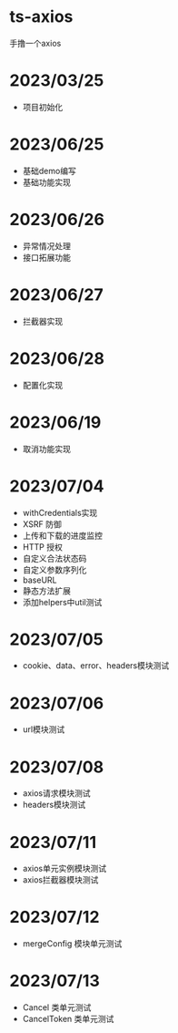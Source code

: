 # ts-axios

手撸一个axios

# 2023/03/25
* 项目初始化
# 2023/06/25
* 基础demo编写
* 基础功能实现
# 2023/06/26
* 异常情况处理
* 接口拓展功能
# 2023/06/27
* 拦截器实现
# 2023/06/28
* 配置化实现
# 2023/06/19
* 取消功能实现
# 2023/07/04
* withCredentials实现
* XSRF 防御
* 上传和下载的进度监控
* HTTP 授权
* 自定义合法状态码
* 自定义参数序列化
* baseURL
* 静态方法扩展
* 添加helpers中util测试
# 2023/07/05
* cookie、data、error、headers模块测试
# 2023/07/06
* url模块测试
# 2023/07/08
* axios请求模块测试
* headers模块测试
# 2023/07/11
* axios单元实例模块测试
* axios拦截器模块测试
# 2023/07/12
* mergeConfig 模块单元测试
# 2023/07/13
* Cancel 类单元测试
* CancelToken 类单元测试
